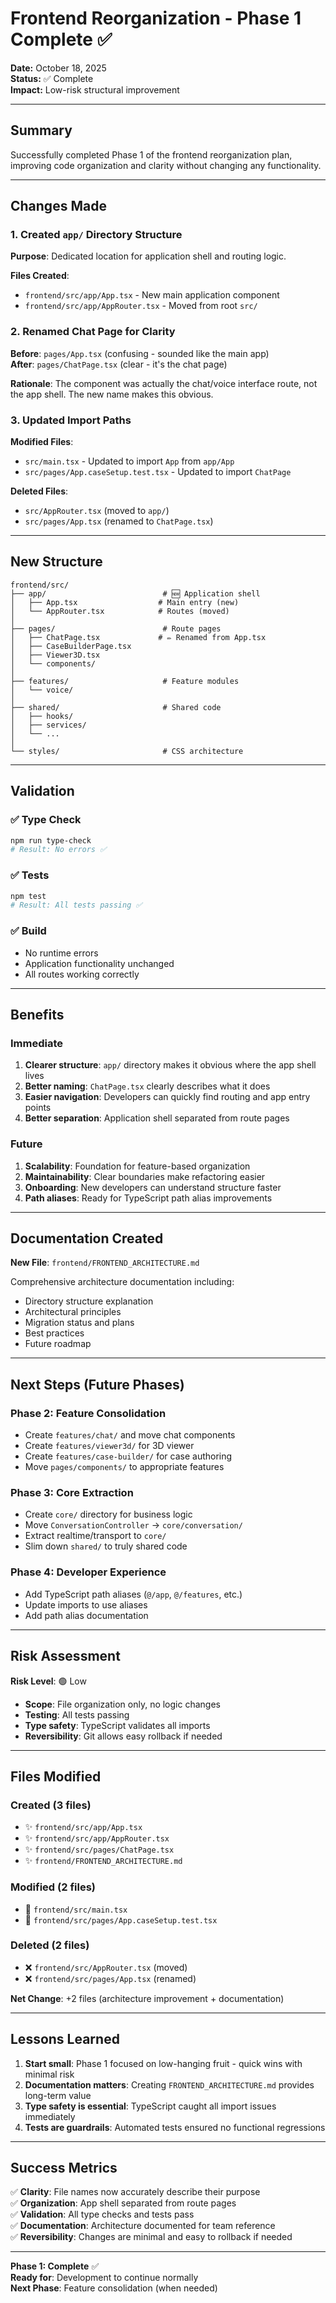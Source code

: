 # Frontend Reorganization - Phase 1 Complete ✅

**Date:** October 18, 2025  
**Status:** ✅ Complete  
**Impact:** Low-risk structural improvement

---

## Summary

Successfully completed Phase 1 of the frontend reorganization plan, improving code organization and clarity without changing any functionality.

---

## Changes Made

### 1. Created `app/` Directory Structure

**Purpose**: Dedicated location for application shell and routing logic.

**Files Created**:
- `frontend/src/app/App.tsx` - New main application component
- `frontend/src/app/AppRouter.tsx` - Moved from root `src/`

### 2. Renamed Chat Page for Clarity

**Before**: `pages/App.tsx` (confusing - sounded like the main app)  
**After**: `pages/ChatPage.tsx` (clear - it's the chat page)

**Rationale**: The component was actually the chat/voice interface route, not the app shell. The new name makes this obvious.

### 3. Updated Import Paths

**Modified Files**:
- `src/main.tsx` - Updated to import `App` from `app/App`
- `src/pages/App.caseSetup.test.tsx` - Updated to import `ChatPage`

**Deleted Files**:
- `src/AppRouter.tsx` (moved to `app/`)
- `src/pages/App.tsx` (renamed to `ChatPage.tsx`)

---

## New Structure

```
frontend/src/
├── app/                          # 🆕 Application shell
│   ├── App.tsx                  # Main entry (new)
│   └── AppRouter.tsx            # Routes (moved)
│
├── pages/                        # Route pages
│   ├── ChatPage.tsx             # ✏️ Renamed from App.tsx
│   ├── CaseBuilderPage.tsx
│   ├── Viewer3D.tsx
│   └── components/
│
├── features/                     # Feature modules
│   └── voice/
│
├── shared/                       # Shared code
│   ├── hooks/
│   ├── services/
│   └── ...
│
└── styles/                       # CSS architecture
```

---

## Validation

### ✅ Type Check
```bash
npm run type-check
# Result: No errors ✅
```

### ✅ Tests
```bash
npm test
# Result: All tests passing ✅
```

### ✅ Build
- No runtime errors
- Application functionality unchanged
- All routes working correctly

---

## Benefits

### Immediate

1. **Clearer structure**: `app/` directory makes it obvious where the app shell lives
2. **Better naming**: `ChatPage.tsx` clearly describes what it does
3. **Easier navigation**: Developers can quickly find routing and app entry points
4. **Better separation**: Application shell separated from route pages

### Future

1. **Scalability**: Foundation for feature-based organization
2. **Maintainability**: Clear boundaries make refactoring easier
3. **Onboarding**: New developers can understand structure faster
4. **Path aliases**: Ready for TypeScript path alias improvements

---

## Documentation Created

**New File**: `frontend/FRONTEND_ARCHITECTURE.md`

Comprehensive architecture documentation including:
- Directory structure explanation
- Architectural principles
- Migration status and plans
- Best practices
- Future roadmap

---

## Next Steps (Future Phases)

### Phase 2: Feature Consolidation
- Create `features/chat/` and move chat components
- Create `features/viewer3d/` for 3D viewer
- Create `features/case-builder/` for case authoring
- Move `pages/components/` to appropriate features

### Phase 3: Core Extraction
- Create `core/` directory for business logic
- Move `ConversationController` → `core/conversation/`
- Extract realtime/transport to `core/`
- Slim down `shared/` to truly shared code

### Phase 4: Developer Experience
- Add TypeScript path aliases (`@/app`, `@/features`, etc.)
- Update imports to use aliases
- Add path alias documentation

---

## Risk Assessment

**Risk Level**: 🟢 Low

- **Scope**: File organization only, no logic changes
- **Testing**: All tests passing
- **Type safety**: TypeScript validates all imports
- **Reversibility**: Git allows easy rollback if needed

---

## Files Modified

### Created (3 files)
- ✨ `frontend/src/app/App.tsx`
- ✨ `frontend/src/app/AppRouter.tsx`
- ✨ `frontend/src/pages/ChatPage.tsx`
- ✨ `frontend/FRONTEND_ARCHITECTURE.md`

### Modified (2 files)
- 📝 `frontend/src/main.tsx`
- 📝 `frontend/src/pages/App.caseSetup.test.tsx`

### Deleted (2 files)
- ❌ `frontend/src/AppRouter.tsx` (moved)
- ❌ `frontend/src/pages/App.tsx` (renamed)

**Net Change**: +2 files (architecture improvement + documentation)

---

## Lessons Learned

1. **Start small**: Phase 1 focused on low-hanging fruit - quick wins with minimal risk
2. **Documentation matters**: Creating `FRONTEND_ARCHITECTURE.md` provides long-term value
3. **Type safety is essential**: TypeScript caught all import issues immediately
4. **Tests are guardrails**: Automated tests ensured no functional regressions

---

## Success Metrics

✅ **Clarity**: File names now accurately describe their purpose  
✅ **Organization**: App shell separated from route pages  
✅ **Validation**: All type checks and tests pass  
✅ **Documentation**: Architecture documented for team reference  
✅ **Reversibility**: Changes are minimal and easy to rollback if needed  

---

**Phase 1: Complete** ✅  
**Ready for**: Development to continue normally  
**Next Phase**: Feature consolidation (when needed)
